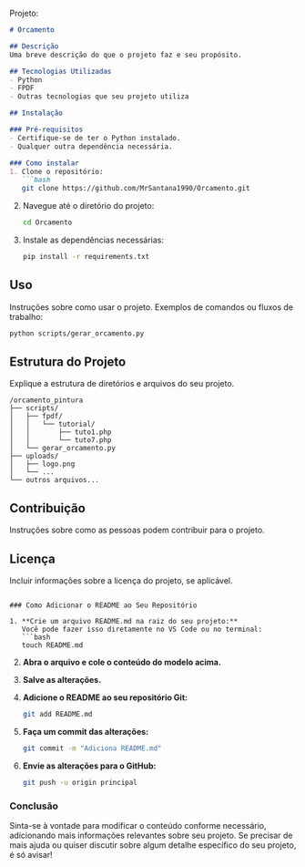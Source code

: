 Projeto:

```markdown
# Orcamento

## Descrição
Uma breve descrição do que o projeto faz e seu propósito.

## Tecnologias Utilizadas
- Python
- FPDF
- Outras tecnologias que seu projeto utiliza

## Instalação

### Pré-requisitos
- Certifique-se de ter o Python instalado.
- Qualquer outra dependência necessária.

### Como instalar
1. Clone o repositório:
   ```bash
   git clone https://github.com/MrSantana1990/Orcamento.git
   ```
2. Navegue até o diretório do projeto:
   ```bash
   cd Orcamento
   ```

3. Instale as dependências necessárias:
   ```bash
   pip install -r requirements.txt
   ```

## Uso
Instruções sobre como usar o projeto. Exemplos de comandos ou fluxos de trabalho:
```bash
python scripts/gerar_orcamento.py
```

## Estrutura do Projeto
Explique a estrutura de diretórios e arquivos do seu projeto.
```
/orcamento_pintura
├── scripts/
│   ├── fpdf/
│   │   └── tutorial/
│   │       ├── tuto1.php
│   │       └── tuto7.php
│   └── gerar_orcamento.py
├── uploads/
│   ├── logo.png
│   └── ...
└── outros arquivos...
```

## Contribuição
Instruções sobre como as pessoas podem contribuir para o projeto.

## Licença
Incluir informações sobre a licença do projeto, se aplicável.
```

### Como Adicionar o README ao Seu Repositório

1. **Crie um arquivo README.md na raiz do seu projeto:**
   Você pode fazer isso diretamente no VS Code ou no terminal:
   ```bash
   touch README.md
   ```

2. **Abra o arquivo e cole o conteúdo do modelo acima.** 

3. **Salve as alterações.**

4. **Adicione o README ao seu repositório Git:**
   ```bash
   git add README.md
   ```

5. **Faça um commit das alterações:**
   ```bash
   git commit -m "Adiciona README.md"
   ```

6. **Envie as alterações para o GitHub:**
   ```bash
   git push -u origin principal
   ```

### Conclusão
Sinta-se à vontade para modificar o conteúdo conforme necessário, adicionando mais informações relevantes sobre seu projeto. Se precisar de mais ajuda ou quiser discutir sobre algum detalhe específico do seu projeto, é só avisar!
 
 
